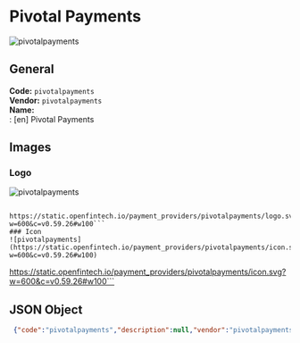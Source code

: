 # Pivotal Payments 
![pivotalpayments](https://static.openfintech.io/payment_providers/pivotalpayments/logo.svg?w=600&c=v0.59.26#w100)  
## General 
**Code:** `pivotalpayments`  
**Vendor:** `pivotalpayments`  
**Name:**  
:	[en] Pivotal Payments  
## Images 
### Logo 
![pivotalpayments](https://static.openfintech.io/payment_providers/pivotalpayments/logo.svg?w=600&c=v0.59.26#w100)  
```
 https://static.openfintech.io/payment_providers/pivotalpayments/logo.svg?w=600&c=v0.59.26#w100```  
### Icon 
![pivotalpayments](https://static.openfintech.io/payment_providers/pivotalpayments/icon.svg?w=600&c=v0.59.26#w100)  
```
 https://static.openfintech.io/payment_providers/pivotalpayments/icon.svg?w=600&c=v0.59.26#w100```  
## JSON Object 
```json
 {"code":"pivotalpayments","description":null,"vendor":"pivotalpayments","categories":null,"countries":null,"payment_method":null,"payout_method":null,"metadata":{"about_payments_code":"pivotalpayments"},"name":{"en":"Pivotal Payments"}}```  
